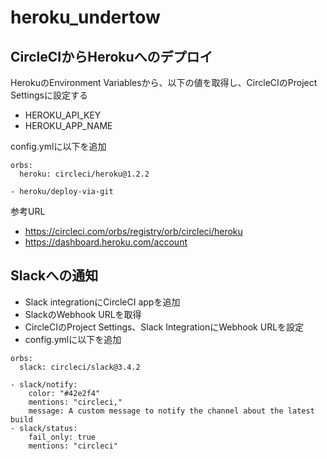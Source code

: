 # heroku_undertow

## CircleCIからHerokuへのデプロイ
HerokuのEnvironment Variablesから、以下の値を取得し、CircleCIのProject Settingsに設定する
* HEROKU_API_KEY
* HEROKU_APP_NAME

config.ymlに以下を追加
```
orbs:
  heroku: circleci/heroku@1.2.2
```

```
- heroku/deploy-via-git
```

参考URL
* https://circleci.com/orbs/registry/orb/circleci/heroku
* https://dashboard.heroku.com/account

## Slackへの通知
* Slack integrationにCircleCI appを追加
* SlackのWebhook URLを取得
* CircleCIのProject Settings、Slack IntegrationにWebhook URLを設定
* config.ymlに以下を追加

```
orbs:
  slack: circleci/slack@3.4.2
```

```
- slack/notify:
	color: "#42e2f4"
	mentions: "circleci,"
	message: A custom message to notify the channel about the latest build
- slack/status:
	fail_only: true
	mentions: "circleci"
```
